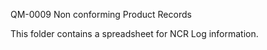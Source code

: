 QM-0009 Non conforming Product Records

This folder contains a spreadsheet for NCR Log information.

